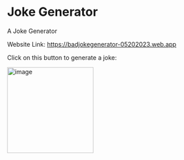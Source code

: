# Joke Generator
A Joke Generator

Website Link:
https://badjokegenerator-05202023.web.app

Click on this button to generate a joke:


<img width="200" alt="image" src="https://github.com/muzyyyy/JokeGenerator/assets/109303054/cc2bed4e-76da-4ece-afcd-7894373d275c">
